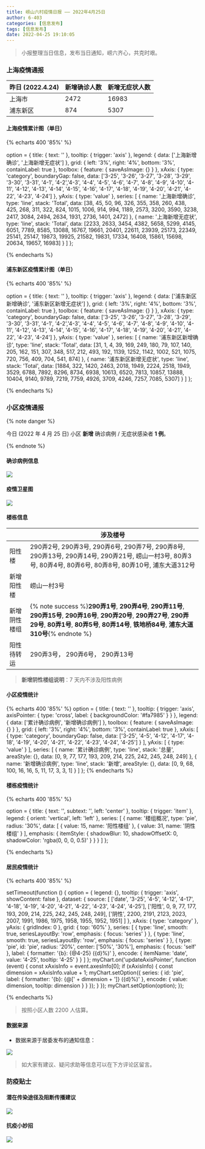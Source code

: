 ```yaml
---
title: 崂山六村疫情日报 —— 2022年4月25日
author: 6-403
categories: [信息发布]
tags: [信息发布]
date: 2022-04-25 19:10:05
---
```


> 小报整理当日信息，发布当日通知，崂六齐心，共克时艰。

<!--more-->


<script src="https://cdn.jsdelivr.net/npm/echarts@4.8.0/dist/echarts.min.js"></script>
<script src="https://api.map.baidu.com/getscript?v=2.0&ak=84y4lPUPCHIrwRUQPc61uBewdYZ1pHM2"></script>
<script src="https://cdn.jsdelivr.net/npm/echarts-gl@1.1.1/dist/echarts-gl.min.js"></script>

### 上海疫情通报

| 昨日 (2022.4.24) | 新增确诊人数 | 新增无症状人数 |
| ---------------- | ------------ | -------------- |
| 上海市           | 2472         | 16983          |
| 浦东新区         | 874          | 5307           |

#### 上海疫情累计图（单日）

{% echarts 400 '85%' %}

option = {
  title: {
    text: ''
  },
  tooltip: {
    trigger: 'axis'
  },
  legend: {
    data: ['上海新增确诊', '上海新增无症状']
  },
  grid: {
    left: '3%',
    right: '4%',
    bottom: '3%',
    containLabel: true
  },
  toolbox: {
    feature: {
      saveAsImage: {}
    }
  },
  xAxis: {
    type: 'category',
    boundaryGap: false,
    data: ['3-25', '3-26', '3-27', '3-28', '3-29', '3-30', '3-31', '4-1', '4-2','4-3', '4-4', '4-5', '4-6', '4-7', '4-8', '4-9', '4-10', '4-11', '4-12', '4-13', '4-14', '4-15', '4-16', '4-17', '4-18', '4-19', '4-20', '4-21', '4-22', '4-23', '4-24']
  },
  yAxis: {
    type: 'value'
  },
  series: [
    {
      name: '上海新增确诊',
      type: 'line',
      stack: 'Total',
      data: [38, 45, 50, 96, 326, 355, 358, 260, 438, 425, 268, 311, 322, 824, 1015, 1006, 914, 994, 1189, 2573, 3200, 3590, 3238, 2417, 3084, 2494, 2634, 1931, 2736, 1401, 2472]
    },
    {
      name: '上海新增无症状',
      type: 'line',
      stack: 'Total',
      data: [2233, 2633, 3454, 4382, 5658, 5299, 4145, 6051, 7789, 8585, 13088, 16767, 19661, 20401, 22611, 23939, 25173, 22349, 25141, 25147, 19873, 19925, 21582, 19831, 17334, 16408, 15861, 15698, 20634, 19657, 16983]
    }
  ]
};

{% endecharts %}

#### 浦东新区疫情累计图（单日）

{% echarts 400 '85%' %}

option = {
  title: {
    text: ''
  },
  tooltip: {
    trigger: 'axis'
  },
  legend: {
    data: ['浦东新区新增确诊', '浦东新区新增无症状']
  },
  grid: {
    left: '3%',
    right: '4%',
    bottom: '3%',
    containLabel: true
  },
  toolbox: {
    feature: {
      saveAsImage: {}
    }
  },
  xAxis: {
    type: 'category',
    boundaryGap: false,
    data: ['3-25', '3-26', '3-27', '3-28', '3-29', '3-30', '3-31', '4-1', '4-2','4-3', '4-4', '4-5', '4-6', '4-7', '4-8', '4-9', '4-10', '4-11', '4-12', '4-13', '4-14', '4-15', '4-16', '4-17', '4-18', '4-19', '4-20', '4-21', '4-22', '4-23', '4-24']
  },
  yAxis: {
    type: 'value'
  },
  series: [
        {
      name: '浦东新区新增确诊',
      type: 'line',
      stack: 'Total',
      data: [31, 1, 4, 39, 169, 249, 180, 79, 107, 140, 205, 162, 151, 307, 348, 517, 212, 493, 192, 1139, 1252, 1142, 1002, 521, 1075, 720, 756, 409, 704, 541,   874]
    },
    {
      name: '浦东新区新增无症状',
      type: 'line',
      stack: 'Total',
      data: [1884, 322, 1420, 2463, 2018, 1949, 2224, 2518, 1949, 3529, 6788, 7892, 8296, 8734, 6938, 10613, 6520, 7813, 10857, 13888, 10404, 9140, 9789, 7219, 7759, 4926, 3709, 4246, 7257, 7085, 5307]
    }
  ]
};

{% endecharts %}

### 小区疫情通报

{% note danger %}

今日 (2022 年 4 月 25 日) 小区 **新增** 确诊病例 / 无症状感染者 **1 例**。

{% endnote %}

#### 确诊病例信息

![](https://pic.imgdb.cn/item/626681ea239250f7c5855aa8.jpg)

#### 疫情卫星图

![](https://pic.imgdb.cn/item/62668215239250f7c585b264.jpg)

#### 楼栋信息

|              | 涉及楼号                                                     |
| ------------ | ------------------------------------------------------------ |
| 阳性楼       | 290弄2号,  290弄3号,  290弄6号, 290弄7号,  290弄8号,  290弄13号, 290弄14号, 290弄21号, 崂山一村3号, 80弄3号,  80弄4号,  80弄6号, 80弄8号, 80弄10号, 浦东大道312号 |
| 新增阳性楼   | 崂山一村3号                                                  |
| 新增阴性楼组 | {% note success %}**290弄1号**, **290弄4号**, **290弄11号**, **290弄15号**, **290弄16号**, **290弄20号**, **290弄27号**, **290弄29号**, **80弄1号**, **80弄5号**, **80弄14号**, **铁地桥84号**, **浦东大道310号**{% endnote %} |
| 阳性待转运   | 290弄3号， 290弄6号， 290弄13号                              |

> **新增阴性楼组说明**：7 天内不涉及阳性病例

#### 小区疫情统计

{% echarts 400 '85%' %}
option = {
    title: {
        text: ''
    },
    tooltip: {
        trigger: 'axis',
        axisPointer: {
            type: 'cross',
            label: {
                backgroundColor: '#fa7985'
            }
        }
    },
    legend: {
        data: ['累计确诊病例', '新增确诊病例']
    },
    toolbox: {
        feature: {
            saveAsImage: {}
        }
    },
    grid: {
        left: '3%',
        right: '4%',
        bottom: '3%',
        containLabel: true
    },
    xAxis: [
        {
            type: 'category',
            boundaryGap: false,
            data: ['3-25', '4-5', '4-12', '4-17', '4-18', '4-19', '4-20', '4-21', '4-22', '4-23', '4-24', '4-25']
        }
    ],
    yAxis: [
        {
            type: 'value'
        }
    ],
    series: [
        {
            name: '累计确诊病例',
            type: 'line',
            stack: '总量',
            areaStyle: {},
            data: [0, 9, 77, 177, 193, 209, 214, 225, 242, 245, 248, 249]
        },
        {
            name: '新增确诊病例',
            type: 'line',
            stack: '新增',
            areaStyle: {},
            data: [0, 9, 68, 100, 16, 16, 5, 11, 17, 3, 3, 1]
        }
    ]
};
{% endecharts %}

#### 楼栋疫情统计
{% echarts 400 '85%' %}

option = {
  title: {
    text: '',
    subtext: '',
    left: 'center'
  },
  tooltip: {
    trigger: 'item'
  },
  legend: {
    orient: 'vertical',
    left: 'left'
  },
  series: [
    {
      name: '楼组概况',
      type: 'pie',
      radius: '30%',
      data: [
        { value: 15, name: '阳性楼组' },
        { value: 31, name: '阴性楼组' }
      ],
      emphasis: {
        itemStyle: {
          shadowBlur: 10,
          shadowOffsetX: 0,
          shadowColor: 'rgba(0, 0, 0, 0.5)'
        }
      }
    }
  ]
};

{% endecharts %}


#### 居民疫情统计

{% echarts 400 '85%' %}

setTimeout(function () {
  option = {
    legend: {},
    tooltip: {
      trigger: 'axis',
      showContent: false
    },
    dataset: {
      source: [
        ['date', '3-25', '4-5', '4-12', '4-17', '4-18', '4-19', '4-20', '4-21', '4-22', '4-23', '4-24', '4-25'],
        ['阳性', 0, 9, 77, 177, 193, 209, 214, 225, 242, 245, 248, 249],
        ['阴性', 2200, 2191, 2123, 2023, 2007, 1991, 1986, 1975, 1958, 1955, 1952, 1951]
      ]
    },
    xAxis: { type: 'category' },
    yAxis: { gridIndex: 0 },
    grid: { top: '60%' },
    series: [
      {
        type: 'line',
        smooth: true,
        seriesLayoutBy: 'row',
        emphasis: { focus: 'series' }
      },
      {
        type: 'line',
        smooth: true,
        seriesLayoutBy: 'row',
        emphasis: { focus: 'series' }
      },
      {
        type: 'pie',
        id: 'pie',
        radius: '20%',
        center: ['50%', '30%'],
        emphasis: {
          focus: 'self'
        },
        label: {
          formatter: '{b}: {@4-25} ({d}%)'
        },
        encode: {
          itemName: 'date',
          value: '4-25',
          tooltip: '4-25'
        }
      }
    ]
  };
  myChart.on('updateAxisPointer', function (event) {
    const xAxisInfo = event.axesInfo[0];
    if (xAxisInfo) {
      const dimension = xAxisInfo.value + 1;
      myChart.setOption({
        series: {
          id: 'pie',
          label: {
            formatter: '{b}: {@[' + dimension + ']} ({d}%)'
          },
          encode: {
            value: dimension,
            tooltip: dimension
          }
        }
      });
    }
  });
  myChart.setOption(option);
});

{% endecharts %}

> 按照小区人数 2200 人估算。

#### 数据来源

- 数据来源于居委发布的通知信息：

![](https://pic.imgdb.cn/item/626681fc239250f7c5857db9.jpg)

> 如大家有建议、疑问求助等信息可以在下方评论区留言。

### 防疫贴士

#### 潜在传染途径及阻断传播建议

![](https://pic.imgdb.cn/item/625edf23239250f7c57e276e.jpg)

#### 抗疫小妙招

![](https://pic.imgdb.cn/item/62629707239250f7c502d344.jpg)

